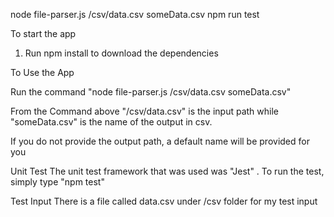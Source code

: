 node file-parser.js /csv/data.csv  someData.csv
npm run test


To start the app

1) Run npm install to download the dependencies



To Use the App

Run the command "node file-parser.js /csv/data.csv  someData.csv"

From the Command above
"/csv/data.csv"  is the input path while  "someData.csv" is the name of the output in csv.  

If you do not provide the output path, a default name will be provided for you



Unit Test
The unit test framework that was used was "Jest" .  To run the test, simply type "npm test"



Test Input
There is a file called data.csv under /csv folder for my test input
